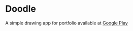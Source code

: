 # Doodle

A simple drawing app for portfolio available at 
[Google Play](https://play.google.com/store/apps/details?id=io.monteirodev.doodle "Doodle")
